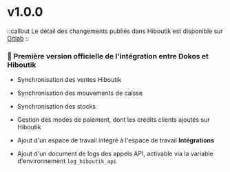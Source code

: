 # v1.0.0

::callout
Le détail des changements publiés dans Hiboutik est disponible sur [Gitlab](https://gitlab.com/dokos/hiboutik/-/releases/v1.0.0)
::

### :tada: Première version officielle de l'intégration entre Dokos et Hiboutik

- Synchronisation des ventes Hiboutik

- Synchronisation des mouvements de caisse

- Synchronisation des stocks

- Gestion des modes de paiement, dont les crédits clients ajoutés sur Hiboutik

- Ajout d'un espace de travail intégré à l'espace de travail **Intégrations**

- Ajout d'un document de logs des appels API, activable via la variable d'environnement `log_hiboutik_api`